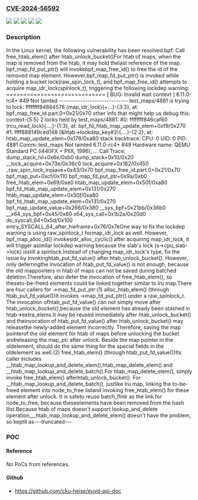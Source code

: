 ### [CVE-2024-56592](https://cve.mitre.org/cgi-bin/cvename.cgi?name=CVE-2024-56592)
![](https://img.shields.io/static/v1?label=Product&message=Linux&color=blue)
![](https://img.shields.io/static/v1?label=Version&message=&color=brightgreen)
![](https://img.shields.io/static/v1?label=Version&message=4.13%20&color=brightgreen)
![](https://img.shields.io/static/v1?label=Version&message=f3f1c054c288bb6e503005e6d73611151ed20e91%20&color=brightgreen)
![](https://img.shields.io/static/v1?label=Vulnerability&message=n%2Fa&color=blue)

### Description

In the Linux kernel, the following vulnerability has been resolved:bpf: Call free_htab_elem() after htab_unlock_bucket()For htab of maps, when the map is removed from the htab, it may hold thelast reference of the map. bpf_map_fd_put_ptr() will invokebpf_map_free_id() to free the id of the removed map element. However,bpf_map_fd_put_ptr() is invoked while holding a bucket lock(raw_spin_lock_t), and bpf_map_free_id() attempts to acquire map_idr_lock(spinlock_t), triggering the following lockdep warning:  =============================  [ BUG: Invalid wait context ]  6.11.0-rc4+ #49 Not tainted  -----------------------------  test_maps/4881 is trying to lock:  ffffffff84884578 (map_idr_lock){+...}-{3:3}, at: bpf_map_free_id.part.0+0x21/0x70  other info that might help us debug this:  context-{5:5}  2 locks held by test_maps/4881:   #0: ffffffff846caf60 (rcu_read_lock){....}-{1:3}, at: bpf_fd_htab_map_update_elem+0xf9/0x270   #1: ffff888149ced148 (&htab->lockdep_key#2){....}-{2:2}, at: htab_map_update_elem+0x178/0xa80  stack backtrace:  CPU: 0 UID: 0 PID: 4881 Comm: test_maps Not tainted 6.11.0-rc4+ #49  Hardware name: QEMU Standard PC (i440FX + PIIX, 1996), ...  Call Trace:   <TASK>   dump_stack_lvl+0x6e/0xb0   dump_stack+0x10/0x20   __lock_acquire+0x73e/0x36c0   lock_acquire+0x182/0x450   _raw_spin_lock_irqsave+0x43/0x70   bpf_map_free_id.part.0+0x21/0x70   bpf_map_put+0xcf/0x110   bpf_map_fd_put_ptr+0x9a/0xb0   free_htab_elem+0x69/0xe0   htab_map_update_elem+0x50f/0xa80   bpf_fd_htab_map_update_elem+0x131/0x270   htab_map_update_elem+0x50f/0xa80   bpf_fd_htab_map_update_elem+0x131/0x270   bpf_map_update_value+0x266/0x380   __sys_bpf+0x21bb/0x36b0   __x64_sys_bpf+0x45/0x60   x64_sys_call+0x1b2a/0x20d0   do_syscall_64+0x5d/0x100   entry_SYSCALL_64_after_hwframe+0x76/0x7eOne way to fix the lockdep warning is using raw_spinlock_t formap_idr_lock as well. However, bpf_map_alloc_id() invokesidr_alloc_cyclic() after acquiring map_idr_lock, it will trigger asimilar lockdep warning because the slab's lock (s->cpu_slab->lock) isstill a spinlock.Instead of changing map_idr_lock's type, fix the issue by invokinghtab_put_fd_value() after htab_unlock_bucket(). However, only deferringthe invocation of htab_put_fd_value() is not enough, because the old mappointers in htab of maps can not be saved during batched deletion.Therefore, also defer the invocation of free_htab_elem(), so theseto-be-freed elements could be linked together similar to lru map.There are four callers for ->map_fd_put_ptr:(1) alloc_htab_elem() (through htab_put_fd_value())It invokes ->map_fd_put_ptr() under a raw_spinlock_t. The invocation ofhtab_put_fd_value() can not simply move after htab_unlock_bucket(),because the old element has already been stashed in htab->extra_elems.It may be reused immediately after htab_unlock_bucket() and theinvocation of htab_put_fd_value() after htab_unlock_bucket() may releasethe newly-added element incorrectly. Therefore, saving the map pointerof the old element for htab of maps before unlocking the bucket andreleasing the map_ptr after unlock. Beside the map pointer in the oldelement, should do the same thing for the special fields in the oldelement as well.(2) free_htab_elem() (through htab_put_fd_value())Its caller includes __htab_map_lookup_and_delete_elem(),htab_map_delete_elem() and __htab_map_lookup_and_delete_batch().For htab_map_delete_elem(), simply invoke free_htab_elem() afterhtab_unlock_bucket(). For __htab_map_lookup_and_delete_batch(), justlike lru map, linking the to-be-freed element into node_to_free listand invoking free_htab_elem() for these element after unlock. It is safeto reuse batch_flink as the link for node_to_free, because theseelements have been removed from the hash llist.Because htab of maps doesn't support lookup_and_delete operation,__htab_map_lookup_and_delete_elem() doesn't have the problem, so keptit as---truncated---

### POC

#### Reference
No PoCs from references.

#### Github
- https://github.com/cku-heise/euvd-api-doc

